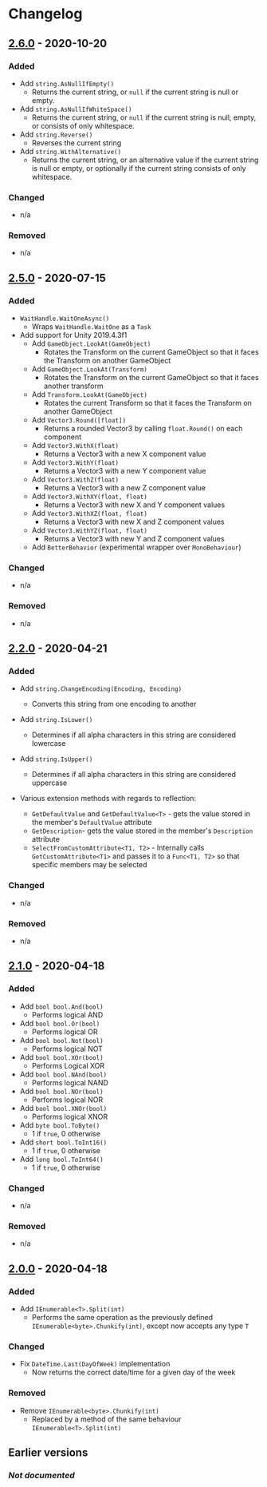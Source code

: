 # Changelog

## [2.6.0] - 2020-10-20
### Added
- Add `string.AsNullIfEmpty()`
  - Returns the current string, or `null` if the current string is null or empty.
- Add `string.AsNullIfWhiteSpace()`
  - Returns the current string, or `null` if the current string is null, empty, or consists of only whitespace.
- Add `string.Reverse()`
  - Reverses the current string
- Add `string.WithAlternative()`
  - Returns the current string, or an alternative value if the current string is null or empty, or optionally if the current string consists of only whitespace.

### Changed
- n/a

### Removed
- n/a

## [2.5.0] - 2020-07-15
### Added
- `WaitHandle.WaitOneAsync()`
  - Wraps `WaitHandle.WaitOne` as a `Task`
- Add support for Unity 2019.4.3f1
  - Add `GameObject.LookAt(GameObject)`
    - Rotates the Transform on the current GameObject so that it faces the Transform on another GameObject
  - Add `GameObject.LookAt(Transform)`
    - Rotates the Transform on the current GameObject so that it faces another transform
  - Add `Transform.LookAt(GameObject)`
    - Rotates the current Transform so that it faces the Transform on another GameObject
  - Add `Vector3.Round([float])`
    - Returns a rounded Vector3 by calling `float.Round()` on each component 
  - Add `Vector3.WithX(float)`
    - Returns a Vector3 with a new X component value
  - Add `Vector3.WithY(float)`
    - Returns a Vector3 with a new Y component value
  - Add `Vector3.WithZ(float)`
    - Returns a Vector3 with a new Z component value
  - Add `Vector3.WithXY(float, float)`
    - Returns a Vector3 with new X and Y component values
  - Add `Vector3.WithXZ(float, float)`
    - Returns a Vector3 with new X and Z component values
  - Add `Vector3.WithYZ(float, float)`
    - Returns a Vector3 with new Y and Z component values
  - Add `BetterBehavior` (experimental wrapper over `MonoBehaviour`)

### Changed
- n/a

### Removed
- n/a

## [2.2.0] - 2020-04-21
### Added
- Add `string.ChangeEncoding(Encoding, Encoding)`
    - Converts this string from one encoding to another
- Add `string.IsLower()`
    - Determines if all alpha characters in this string are considered lowercase
- Add `string.IsUpper()`
    - Determines if all alpha characters in this string are considered uppercase

- Various extension methods with regards to reflection:
    - `GetDefaultValue` and `GetDefaultValue<T>` - gets the value stored in the member's `DefaultValue` attribute
    - `GetDescription`- gets the value stored in the member's `Description` attribute
    - `SelectFromCustomAttribute<T1, T2>` - Internally calls `GetCustomAttribute<T1>` and passes it to a `Func<T1, T2>` so that specific members may be selected

### Changed
- n/a

### Removed
- n/a

## [2.1.0] - 2020-04-18
### Added
- Add `bool bool.And(bool)`
    - Performs logical AND
- Add `bool bool.Or(bool)` 
    - Performs logical OR
- Add `bool bool.Not(bool)`
    - Performs logical NOT
- Add `bool bool.XOr(bool)`
    - Performs Logical XOR
- Add `bool bool.NAnd(bool)`
    - Performs logical NAND
- Add `bool bool.NOr(bool)`
    - Performs logical NOR
- Add `bool bool.XNOr(bool)`
    - Performs logical XNOR
- Add `byte bool.ToByte()`
    - 1 if `true`, 0 otherwise
- Add `short bool.ToInt16()`
    - 1 if `true`, 0 otherwise
- Add `long bool.ToInt64()`
    - 1 if `true`, 0 otherwise

### Changed
- n/a

### Removed
- n/a

## [2.0.0] - 2020-04-18

### Added
- Add `IEnumerable<T>.Split(int)`
    - Performs the same operation as the previously defined `IEnumerable<byte>.Chunkify(int)`, except now accepts any type `T`

### Changed
- Fix `DateTime.Last(DayOfWeek)` implementation
    - Now returns the correct date/time for a given day of the week

### Removed
- Remove `IEnumerable<byte>.Chunkify(int)`
    - Replaced by a method of the same behaviour `IEnumerable<T>.Split(int)`

## Earlier versions
### ***Not documented***

[Unreleased]: https://github.com/oliverbooth/X10D/tree/HEAD
[2.6.0]: https://github.com/oliverbooth/X10D/releases/tag/2.6.0
[2.5.0]: https://github.com/oliverbooth/X10D/releases/tag/2.5.0
[2.2.0]: https://github.com/oliverbooth/X10D/releases/tag/2.2.0
[2.1.0]: https://github.com/oliverbooth/X10D/releases/tag/2.1.0
[2.0.0]: https://github.com/oliverbooth/X10D/releases/tag/2.0.0